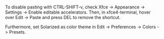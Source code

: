 To disable pasting with CTRL-SHIFT-v, check
Xfce -> Appearance -> Settings -> Enable editable accelerators.
Then, in xfce4-terminal, hover over Edit -> Paste and
press DEL to remove the shortcut.

Furthermore, set Solarized as color theme in
Edit -> Preferences -> Colors -> Presets.
